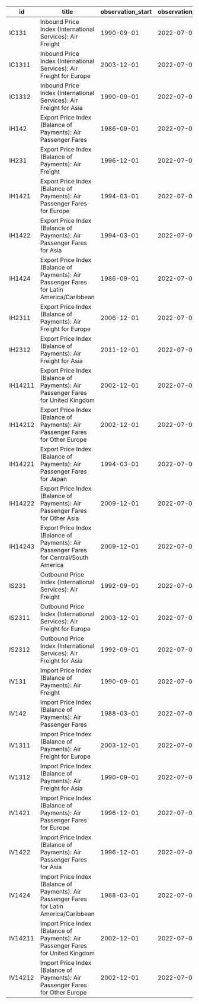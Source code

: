| id      | title                                                                                     | observation_start   | observation_end   |
|---------|-------------------------------------------------------------------------------------------|---------------------|-------------------|
| IC131   | Inbound Price Index (International Services): Air Freight                                 | 1990-09-01          | 2022-07-01        |
| IC1311  | Inbound Price Index (International Services): Air Freight for Europe                      | 2003-12-01          | 2022-07-01        |
| IC1312  | Inbound Price Index (International Services): Air Freight for Asia                        | 1990-09-01          | 2022-07-01        |
| IH142   | Export Price Index (Balance of Payments): Air Passenger Fares                             | 1986-09-01          | 2022-07-01        |
| IH231   | Export Price Index (Balance of Payments): Air Freight                                     | 1996-12-01          | 2022-07-01        |
| IH1421  | Export Price Index (Balance of Payments): Air Passenger Fares for Europe                  | 1994-03-01          | 2022-07-01        |
| IH1422  | Export Price Index (Balance of Payments): Air Passenger Fares for Asia                    | 1994-03-01          | 2022-07-01        |
| IH1424  | Export Price Index (Balance of Payments): Air Passenger Fares for Latin America/Caribbean | 1986-09-01          | 2022-07-01        |
| IH2311  | Export Price Index (Balance of Payments): Air Freight for Europe                          | 2006-12-01          | 2022-07-01        |
| IH2312  | Export Price Index (Balance of Payments): Air Freight for Asia                            | 2011-12-01          | 2022-07-01        |
| IH14211 | Export Price Index (Balance of Payments): Air Passenger Fares for United Kingdom          | 2002-12-01          | 2022-07-01        |
| IH14212 | Export Price Index (Balance of Payments): Air Passenger Fares for Other Europe            | 2002-12-01          | 2022-07-01        |
| IH14221 | Export Price Index (Balance of Payments): Air Passenger Fares for Japan                   | 1994-03-01          | 2022-07-01        |
| IH14222 | Export Price Index (Balance of Payments): Air Passenger Fares for Other Asia              | 2009-12-01          | 2022-07-01        |
| IH14243 | Export Price Index (Balance of Payments): Air Passenger Fares for Central/South America   | 2009-12-01          | 2022-07-01        |
| IS231   | Outbound Price Index (International Services): Air Freight                                | 1992-09-01          | 2022-07-01        |
| IS2311  | Outbound Price Index (International Services): Air Freight for Europe                     | 2003-12-01          | 2022-07-01        |
| IS2312  | Outbound Price Index (International Services): Air Freight for Asia                       | 1992-09-01          | 2022-07-01        |
| IV131   | Import Price Index (Balance of Payments): Air Freight                                     | 1990-09-01          | 2022-07-01        |
| IV142   | Import Price Index (Balance of Payments): Air Passenger Fares                             | 1988-03-01          | 2022-07-01        |
| IV1311  | Import Price Index (Balance of Payments): Air Freight for Europe                          | 2003-12-01          | 2022-07-01        |
| IV1312  | Import Price Index (Balance of Payments): Air Freight for Asia                            | 1990-09-01          | 2022-07-01        |
| IV1421  | Import Price Index (Balance of Payments): Air Passenger Fares for Europe                  | 1996-12-01          | 2022-07-01        |
| IV1422  | Import Price Index (Balance of Payments): Air Passenger Fares for Asia                    | 1996-12-01          | 2022-07-01        |
| IV1424  | Import Price Index (Balance of Payments): Air Passenger Fares for Latin America/Caribbean | 1988-03-01          | 2022-07-01        |
| IV14211 | Import Price Index (Balance of Payments): Air Passenger Fares for United Kingdom          | 2002-12-01          | 2022-07-01        |
| IV14212 | Import Price Index (Balance of Payments): Air Passenger Fares for Other Europe            | 2002-12-01          | 2022-07-01        |